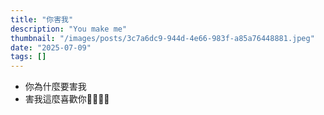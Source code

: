 ```yaml
---
title: "你害我"
description: "You make me"
thumbnail: "/images/posts/3c7a6dc9-944d-4e66-983f-a85a76448881.jpeg"
date: "2025-07-09"
tags: []
---
```

- 你為什麼要害我
- 害我這麼喜歡你🤬🤬😭😭
